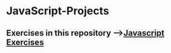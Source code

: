 # JavaScript-Projects
## Exercises in this repository -->[Javascript Exercises](https://github.com/lucasgarciadev22/Javascript---Exercises)
